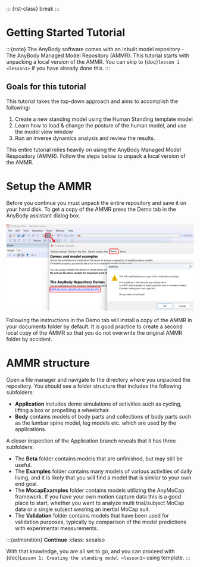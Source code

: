 ::: {rst-class} break
:::

# Getting Started Tutorial

:::{note}
The AnyBody software comes with an inbuilt model repository - The AnyBody Managed Model Repository (AMMR). This tutorial starts with unpacking a local version of the AMMR. You can skip to {doc}`lesson 1 <lesson1>` if you have already done this. 
:::


## Goals for this tutorial

This tutorial takes the top-down approach and aims to accomplish the following:

1. Create a new standing model using the Human Standing template model
2. Learn how to load & change the posture of the human model, and use the model view window
3. Run an inverse dynamics analysis and review the results.

This entire tutorial relies heavily on using the AnyBody Managed Model Respository (AMMR). 
Follow the steps below to unpack a local version of the AMMR.

# Setup the AMMR


Before you continue you must unpack the entire repository and save it on
your hard disk. To get a copy of the AMMR press the Demo tab in the
AnyBody assistant dialog box.

![...](_static/intro/image1.png)

Following the instructions in the Demo tab will install a copy of the AMMR in your documents folder by
default. It is good practice to create a second local copy of the AMMR
so that you do not overwrite the original AMMR folder by accident.

# AMMR structure

Open a file manager and navigate to the directory where you unpacked the
repository. You should see a folder structure that includes the
following subfolders:

- **Application** includes demo simulations of activities such as cycling, lifting
  a box or propelling a wheelchair.
- **Body** contains models of body parts and collections of body parts such as the lumbar spine model, leg models etc.
  which are used by the applications.

A closer inspection of the Application branch reveals that it has three subfolders:

- The **Beta** folder contains models that are unfinished, but may still be useful.
- The **Examples** folder contains many models of various activities of daily living, and it is likely that you
  will find a model that is similar to your own end goal.
- The **MocapExamples** folder contains models utilizing the AnyMoCap framework. If you have your own motion capture data this is a good place to start,
  whether you want to analyze multi trial/subject MoCap data or a single subject wearing an inertial MoCap suit.
- The **Validation** folder contains models that have been used for validation purposes, typically by comparison of the model predictions
  with experimental measurements.


:::{admonition} **Continue**
:class: seealso

With that knowledge, you are all set to go, and you can proceed with
{doc}`Lesson 1: Creating the standing model <lesson1>` using
template.
:::
